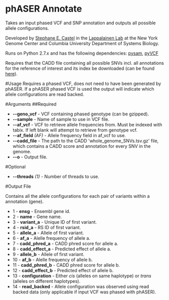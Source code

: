 # phASER Annotate
Takes an input phased VCF and SNP annotation and outputs all possible allele configurations.

Developed by [Stephane E. Castel](mailto:stephanecastel@gmail.com) in the [Lappalainen Lab](http://tllab.org) at the New York Genome Center and Columbia University Department of Systems Biology.

Runs on Python 2.7.x and has the following dependencies: [pysam](https://github.com/pysam-developers/pysam), [pyVCF](https://pyvcf.readthedocs.org)

Requires that the CADD file containing all possible SNVs incl. all annotations for the reference of interest and its index be downloaded (can be found [here](http://cadd.gs.washington.edu/download)).

#Usage
Requires a phased VCF, does not need to have been generated by phASER. If a phASER phased VCF is used the output will indicate which allele configurations are read backed.

#Arguments
##Required
* **--geno_vcf** - VCF containing phased genotype (can be gzipped).
* **--sample** - Name of sample to use in VCF file.
* **--af_vcf** - VCF to retrieve allele frequencies from. Must be indexed with tabix. If left blank will attempt to retrieve from genotype vcf.
* **--af_field** _(AF)_ - Allele frequency field in af_vcf to use.
* **--cadd_file** - The path to the CADD 'whole_genome_SNVs.tsv.gz' file, which contains a CADD score and annotation for every SNV in the genome.
* **--o** - Output file.

#Optional
* **--threads** _(1)_ - Number of threads to use.

#Output File

Contains all the allele configurations for each pair of variants within a annotation (gene).

* 1 - **ensg** - Ensembl gene id.
* 2 - **name** - Gene name.
* 3 - **variant_a** - Unique ID of first variant.
* 4 - **rsid_a** - RS ID of first variant.
* 5 - **allele_a** - Allele of first variant.
* 6 - **af_a** - Alelle frequency of allele a.
* 7 - **cadd_phred_a** - CADD phred score for allele a.
* 8 - **cadd_effect_a** - Predicted effect of allele a.
* 9 - **allele_b** - Allele of first variant.
* 10 - **af_b** - Alelle frequency of allele b.
* 11 - **cadd_phred_b** - CADD phred score for allele b.
* 12 - **cadd_effect_b** - Predicted effect of allele b.
* 13 - **configuration** - Either _cis_ (alleles on same haplotype) or _trans_ (alleles on different haplotypes).
* 14 - **read_backed** - Allele configuration was observed using read backed data (only applicable if input VCF was phased with phASER).
